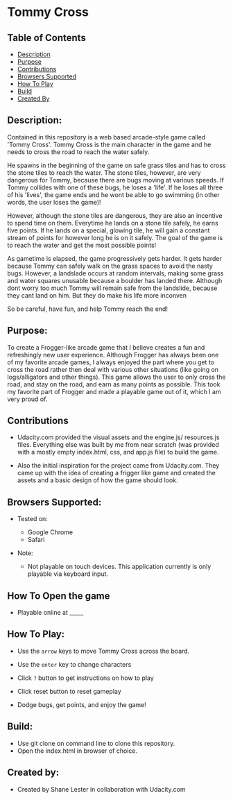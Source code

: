 # Tommy Cross

## Table of Contents

* [Description](#description)
* [Purpose](#purpose)
* [Contributions](#contributions)
* [Browsers Supported](#browsers-supported)
* [How To Play](#how-to-play)
* [Build](#build)
* [Created By](#created-by)

## Description: 
Contained in this repository is a web based arcade-style game called 'Tommy Cross'. 
Tommy Cross is the main character in the game and he needs to cross the road to reach the
water safely.

He spawns in the beginning of the game on safe grass tiles and has to cross the stone tiles to reach the water. 
The stone tiles, however, are very dangerous for Tommy, because there are bugs moving at various speeds. 
If Tommy collides with one of these bugs, he loses a 'life'. If he loses all three of his 'lives', the game ends 
and he wont be able to go swimming (in other words, the user loses the game)!

However, although the stone tiles are dangerous, they are also an incentive to spend time on them.
Everytime he lands on a stone tile safely, he earns five points. If he lands on a special, glowing tile, he will gain
a constant stream of points for however long he is on it safely. The goal of the game is to reach the water and get the most possible points!

As gametime is elapsed, the game progressively gets harder. It gets harder because Tommy can safely walk on the grass
spaces to avoid the nasty bugs. However, a landslade occurs at random intervals, making some grass and water squares
unusable because a boulder has landed there. Although dont worry too much Tommy will remain safe from the landslide, because they cant land on him. But they do make his life more inconven

So be careful, have fun, and help Tommy reach the end! 

## Purpose:     
To create a Frogger-like arcade game that I believe creates a fun and refreshingly new user experience. Although
Frogger has always been one of my favorite arcade games, I always enjoyed the part where you get to cross the road
rather then deal with various other situations (like going on logs/alligators and other things). This game allows 
the user to only cross the road, and stay on the road, and earn as many points as possible. This took my favorite 
part of Frogger and made a playable game out of it, which I am very proud of.

## Contributions

- Udacity.com provided the visual assets and the engine.js/ resources.js files. Everything else was built by me from near scratch (was provided with a mostly empty index.html, css, and app.js file) to build the game.

- Also the initial inspiration for the project came from Udacity.com. They came up with the idea of creating a frigger like game and created the assets and a basic design of how the game should look.

## Browsers Supported:

- Tested on:
	- Google Chrome 
	- Safari

- Note:
	- Not playable on touch devices. This application currently is only playable via keyboard input.

## How To Open the game

- Playable online at _____

## How To Play:   

- Use the ```arrow``` keys to move Tommy Cross across the board.

- Use the ```enter``` key to change characters

- Click ```?``` button to get instructions on how to play

- Click reset button to reset gameplay

- Dodge bugs, get points, and enjoy the game!


## Build:
- Use git clone on command line to clone this repository.
- Open the index.html in browser of choice. 

## Created by:

- Created by Shane Lester in collaboration with Udacity.com